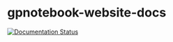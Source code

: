 # gpnotebook-website-docs

[![Documentation Status](https://readthedocs.org/projects/gpnotebook-website-docs/badge/?version=latest)](https://gpnotebook-website-docs.readthedocs.io/en/latest/?badge=latest)
